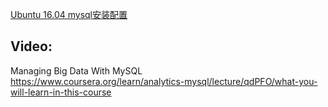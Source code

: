 
[Ubuntu 16.04 mysql安装配置](https://www.jianshu.com/p/3111290b87f4)  

## Video:
Managing Big Data With MySQL
<br>https://www.coursera.org/learn/analytics-mysql/lecture/qdPFO/what-you-will-learn-in-this-course
